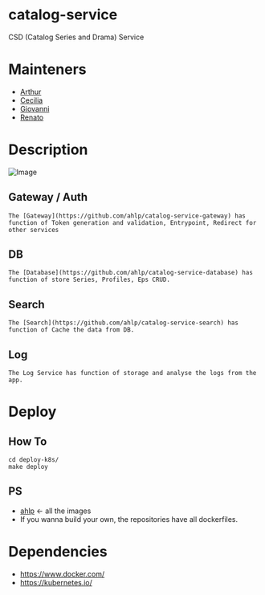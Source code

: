 # catalog-service
  CSD (Catalog Series and Drama) Service

# Mainteners
 - [Arthur](https://github.com/ahlp)
 - [Cecilia](https://github.com/hnka)
 - [Giovanni](https://github.com/gaabs)
 - [Renato](https://github.com/renatodms)

# Description
  ![Image](https://github.com/ahlp/catalog-service/blob/master/csd-base-description.jpg)
## Gateway / Auth
    The [Gateway](https://github.com/ahlp/catalog-service-gateway) has function of Token generation and validation, Entrypoint, Redirect for other services
## DB
    The [Database](https://github.com/ahlp/catalog-service-database) has function of store Series, Profiles, Eps CRUD.
## Search
    The [Search](https://github.com/ahlp/catalog-service-search) has function of Cache the data from DB.
## Log
    The Log Service has function of storage and analyse the logs from the app.

# Deploy

## How To
    cd deploy-k8s/
    make deploy

## PS
 - [ahlp](https://hub.docker.com/u/ahlp/) <- all the images
 - If you wanna build your own, the repositories have all dockerfiles.

# Dependencies
 - https://www.docker.com/
 - https://kubernetes.io/